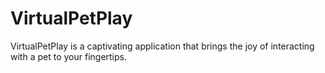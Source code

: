 # VirtualPetPlay
VirtualPetPlay is a captivating application that brings the joy of interacting with a pet to your fingertips.

